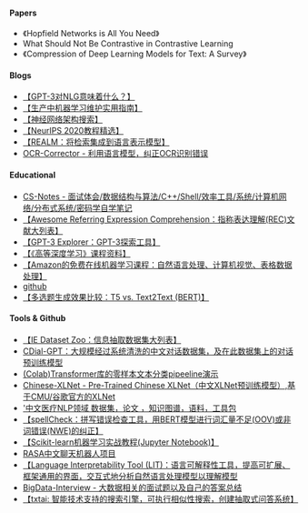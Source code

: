 #### Papers
- 《Hopfield Networks is All You Need》
- What Should Not Be Contrastive in Contrastive Learning
- 《Compression of Deep Learning Models for Text: A Survey》

#### Blogs
- [【GPT-3对NLG意味着什么？】](https://ehudreiter.com/2020/08/10/is-gpt3-useful-for-nlg/)
- [【生产中机器学习维护实用指南】](https://eugeneyan.com/writing/practical-guide-to-maintaining-machine-learning/)
- [【神经网络架构搜索】](https://lilianweng.github.io/lil-log/2020/08/06/neural-architecture-search.html)
- [【NeurIPS 2020教程精选】](https://medium.com/@NeurIPSConf/tutorial-selections-for-neruips-2020-33b79f4915c4)
- [【REALM：将检索集成到语言表示模型】](https://ai.googleblog.com/2020/08/realm-integrating-retrieval-into.html)
- [OCR-Corrector - 利用语言模型，纠正OCR识别错误](https://github.com/tiantian91091317/OCR-Corrector)

#### Educational
- [CS-Notes - 面试体会/数据结构与算法/C++/Shell/效率工具/系统/计算机网络/分布式系统/密码学自学笔记](https://github.com/huangrt01/CS-Notes)
- [【Awesome Referring Expression Comprehension：指称表达理解(REC)文献大列表】](https://github.com/daqingliu/awesome-rec)
- [【GPT-3 Explorer：GPT-3探索工具】](https://github.com/belay-labs/gpt-explorer)
- [【《高等深度学习》课程资料】](https://github.com/PKUAI26/Deep-Learning-Advanced-Topics)
- [【Amazon的免费在线机器学习课程：自然语言处理、计算机视觉、表格数据处理】](https://www.amazon.science/latest-news/machine-learning-course-free-online-from-amazon-machine-learning-university)
- [github](https://github.com/aws-samples/aws-machine-learning-university-accelerated-nlp)
- [【多选题生成效果比较：T5 vs. Text2Text (BERT)】](https://github.com/renatoviolin/Multiple-Choice-Question-Generation-T5-and-Text2Text)


#### Tools & Github
- [【IE Dataset Zoo：信息抽取数据集大列表】](https://github.com/zxlzr/IEDatasets)
- [CDial-GPT：大规模经过系统清洗的中文对话数据集，及在此数据集上的对话预训练模型](https://github.com/thu-coai/CDial-GPT)
- [(Colab)Transformer库的零样本文本分类pipeeline演示](https://colab.research.google.com/drive/1jocViLorbwWIkTXKwxCOV9HLTaDDgCaw?usp=sharing)
- [Chinese-XLNet - Pre-Trained Chinese XLNet（中文XLNet预训练模型）,基于CMU/谷歌官方的XLNet](https://github.com/ymcui/Chinese-XLNet)
- ['中文医疗NLP领域 数据集，论文 ，知识图谱，语料，工具包](https://github.com/lrs1353281004/Chinese_medical_NLP)
- [【spellCheck：拼写错误检查工具，用BERT模型进行词汇量不足(OOV)或非词错误(NWE)的纠正】](https://github.com/R1j1t/contextualSpellCheck)
- [【Scikit-learn机器学习实战教程(Jupyter Notebook)】](https://github.com/amueller/sklearn-one-day)
- [RASA中文聊天机器人项目](https://github.com/jiangdongguo/ChitChatAssistant)
- [【Language Interpretability Tool (LIT)：语言可解释性工具，提高可扩展、框架通用的界面，交互式地分析自然语言处理模型以理解模型](https://github.com/PAIR-code/lit)
- [BigData-Interview - 大数据相关的面试题以及自己的答案总结](https://github.com/CheckChe0803/BigData-Interview)
- [【txtai: 智能技术支持的搜索引擎，可执行相似性搜索，创建抽取式问答系统】](https://github.com/neuml/txtai)